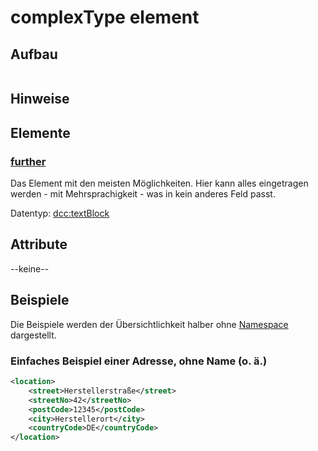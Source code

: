 # complexType element


## Aufbau
```xml

```

## Hinweise

## Elemente
### [further](../complexTypes/textBlock.md)
Das Element mit den meisten Möglichkeiten. Hier kann alles eingetragen werden - mit Mehrsprachigkeit - was in kein anderes Feld passt.

Datentyp: [dcc:textBlock](../complexTypes/textBlock.md)

## Attribute
--keine--

## Beispiele
Die Beispiele werden der Übersichtlichkeit halber ohne [Namespace](../namespace.md) dargestellt.


### Einfaches Beispiel einer Adresse, ohne Name (o. ä.)
```xml
<location>
    <street>Herstellerstraße</street>
    <streetNo>42</streetNo>
    <postCode>12345</postCode>
    <city>Herstellerort</city>
    <countryCode>DE</countryCode>
</location>
```            
